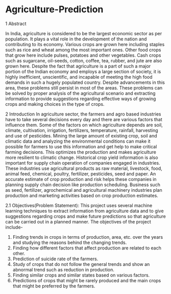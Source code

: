# Agriculture-Prediction
1 Abstract

In India, agriculture is considered to be the largest economic sector as per population. It plays a vital role in the development of the nation and contributing to its economy.
Various crops are grown here including staples such as rice and wheat among the most important ones. Other food crops that grow here include pulses, potatoes and other vegetables.
Cash crops such as sugarcane, oil-seeds, cotton, coffee, tea, rubber, and jute are also grown here. Despite the fact that agriculture is a part of such a major portion of the 
Indian economy and employs a large section of society, it is highly inefficient, unscientific, and incapable of meeting the high food demands in such a hugely populated country.
Despite advancements in this area, these problems still persist in most of the areas. These problems can be solved by proper analysis of the agricultural scenario and extracting 
information to provide suggestions regarding effective ways of growing crops and making choices in the type of crops.

2 Introduction
In agriculture sector, the farmers and agro based industries have to take several decisions every day and there are various factors that influence them. Some of the factors on 
which agriculture depends are soil, climate, cultivation, irrigation, fertilizers, temperature, rainfall, harvesting and use of pesticides. Mining the large amount of existing 
crop, soil and climatic data and analyzing the environmental conditions can make it possible for farmers to use this information and get help to make critical farming decisions. 
This optimizes the production and makes agriculture more resilient to climatic change. Historical crop yield information is also important for supply chain operation of companies 
engaged in industries. These industries use agricultural products as raw material, livestock, food, animal feed, chemical, poultry, fertilizer, pesticides, seed and paper. 
An accurate estimate of crop production and risk helps these companies in planning supply chain decision like production scheduling. Business such as seed, fertilizer, 
agrochemical and agricultural machinery industries plan production and marketing activities based on crop production estimates.

2.1 Objectives(Problem Statement):
This project uses several machine learning techniques to extract information from agriculture data and to give suggestions regarding crops and make future predictions so that 
agriculture can be carried out in a planned manner. The objectives of the project include-
1. Finding trends in crops in terms of production, area, etc. over the years and studying the reasons behind the changing trends.
2. Finding how different factors that affect production are related to each other.
3. Prediction of suicide rate of the farmers.
4. Study of crops that do not follow the general trends and show an abnormal trend such as reduction in production.
5. Finding similar crops and similar states based on various factors.
6. Predictions of crops that might be rarely produced and the main crops that might be preferred by the farmers.
